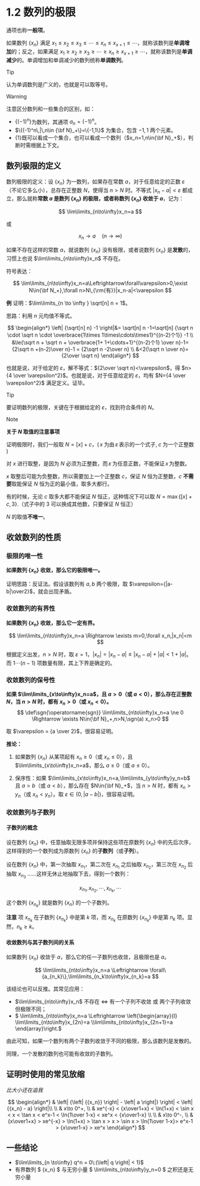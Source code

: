 # 1.2 数列的极限

通项也称**一般项**。

如果数列 $\{x_n\}$ 满足 $x_1\le x_2\le x_3\le\cdots\le x_n\le x_{x+1}\le \cdots$，就称该数列是**单调增加**的；反之，如果满足 $x_1\ge x_2\ge x_3\ge\cdots\ge x_n\ge x_{x+1}\ge \cdots$，就称该数列是**单调减少**的。单调增加和单调减少的数列统称**单调数列**。

> [!tip]
>
> 认为单调数列是广义的，也就是可以取等号。

> [!Warning]
> 注意区分数列和一些集合的区别，如：
> 
> - $\{(-1)^n\}$为数列，其通项 $a_n=(-1)^n$。
> - $\{(-1)^n\,|\,n\in {\bf N}_+\}=\{-1,1\}$ 为集合，包含 $-1,1$ 两个元素。
> - $\{1\}$既可以看成一个集合，也可以看成一个数列（$x_n=1,n\in{\bf N}_+$），判断时需根据上下文。

## 数列极限的定义

数列极限的定义：设 $\{x_n\}$ 为一数列，如果存在常数 $a$，对于任意给定的正数 $\varepsilon$（不论它多么小），总存在正整数 $N$，使得当 $n>N$ 时。不等式 $| x_n-a |<\varepsilon$ 都成立，那么就称**常数 $a$ 是数列 $\{x_n\}$ 的极限，或者称数列 $\{x_n\}$ 收敛于 $a$**，记为：

$$
\lim\limits_{n\to\infty}x_n=a
$$

或

$$
x_n\to a\quad(n\to\infty)
$$

如果不存在这样的常数 $a$，就说数列 $\{x_n\}$ 没有极限，或者说数列 $\{x_n\}$ 是**发散**的，习惯上也说 $\lim\limits_{n\to\infty}x_n$ 不存在。

符号表达：

$$
\lim\limits_{n\to\infty}x_n=a\Leftrightarrow\forall\varepsilon>0,\exist N\in{\bf N_+},\forall n>N\,{\rm{有}}|x_n-a|<\varepsilon
$$

**例** 证明：$\lim\limits_{n \to \infty } \sqrt[n] n = 1$。

思路：利用 $n$ 元均值不等式。

$$
\begin{align*}
\left| {\sqrt[n] n} -1 \right|&= \sqrt[n] n -1=\sqrt[n] {\sqrt n \cdot \sqrt n \cdot \overbrace{1\times 1\times\cdots\times1}^{(n-2)个1}} -1 \\
&\le{\sqrt n + \sqrt n + \overbrace{1+ 1+\cdots+1}^{(n-2)个1} \over n}-1={2\sqrt n +(n-2)\over n}-1 = {2\sqrt n -2\over n} \\
&<2{\sqrt n \over n}={2\over \sqrt n}
\end{align*}
$$

也就是说，对于给定的 $\varepsilon$，解不等式：${2\over \sqrt n}<\varepsilon$，得 $n>{4 \over \varepsilon^2}$。也就是说，对于任意给定的 $\varepsilon$，均有 $N={4 \over \varepsilon^2}$ 满足定义。证毕。

> [!tip]
>
> 要证明数列的极限，关键在于根据给定的 $\varepsilon$，找到符合条件的 $N$。

> [!Note]
>
> **关于 $N$ 取值的注意事项**
>
> 证明极限时，我们一般取 $N=[x]+c$，($\,x\;$为由$\,\varepsilon\,$表示的一个式子,$\;c\;$为一个正整数 )
>
> 对 $x$ 进行取整，是因为 $N$ 必须为正整数，而$\,\varepsilon\,$为任意正数，不能保证$\,x\,$为整数。
>
> $x$ 取整后可能为负整数，所以需要加上一个正整数 $c$，保证 $N$ 恒为正整数，$c$ **不需要**取能保证 $N$ 恒为正的最小值，取多大都行。
>
> 有的时候，无论 $c$ 取多大都不能保证 $N$ 恒正，这种情况下可以取 $N=\max\{[x]+c,3\}$.（式子中的 $3$ 可以换成其他数，只要保证 $N$ 恒正）
>
> $N$ 的取值**不唯一**。

## 收敛数列的性质

### 极限的唯一性

**如果数列 $\{x_n\}$ 收敛，那么它的极限唯一。**

证明思路：反证法。假设该数列有 $a,b$ 两个极限，取 $\varepsilon={|a-b|\over2}$，就会出现矛盾。

### 收敛数列的有界性

**如果数列 $\{x_n\}$ 收敛，那么它一定有界。**

$$
\lim\limits_{n\to\infty}x_n=a \Rightarrow \exists m>0,\forall x_n,|x_n|<m
$$

根据定义出发，$n>N$ 时，取 $\varepsilon=1$，$|x_n|=|x_n-a|\le|x_n-a|+|a|<1+|a|$。而 $1\cdots(n-1)$ 项数量有限，其上下界是确定的。

### 收敛数列的保号性

**如果 $\lim\limits_{x\to\infty}x_n=a$，且 $a>0$（或 $a<0$），那么存在正整数 $N$，当 $n>N$ 时，都有 $x_n>0$（或 $x_n<0$）。**
$$
\def\sgn{\operatorname{sgn}}
\lim\limits_{n\to\infty}x_n=a \ne 0 \Rightarrow \exists N\in{\bf N}_+,n>N,\sgn(a) x_n>0
$$

取 $\varepsilon = {a \over 2}$，很容易证明。

**推论：**

1. 如果数列 $\{x_n\}$ 从某项起有 $x_n\ge0$（或 $x_n \le 0$），且 $\lim\limits_{x\to\infty}x_n=a$，那么 $a\ge0$（或 $a\le0$）。

2. 保序性：如果 $\lim\limits_{x\to\infty}x_n=a,\lim\limits_{y\to\infty}y_n=b$ 且 $a>b$（或 $a<b$），那么存在 $N\in{\bf N}_+$，当 $n>N$ 时，都有 $x_n>y_n$（或 $x_n<y_n$）。取 $\varepsilon \in (0,|a-b|)$，很容易证明。

### 收敛数列与子数列

#### 子数列的概念

设在数列 $\{x_n\}$ 中，任意抽取无限多项并保持这些项在原数列 $\{x_n\}$ 中的先后次序，这样得到的一个数列成为原数列 $\{x_n\}$ 的**子数列**（或**子列**）。

设在数列 $\{x_n\}$ 中，第一次抽取 $x_{n_1}$，第二次在 $x_{n_1}$ 之后抽取 $x_{n_2}$，第三次在 $x_{n_2}$ 后抽取 $x_{n_3}$ ……这样无休止地抽取下去，得到一个数列：

$$
x_{n_1},x_{n_2},\cdots,x_{n_k},\cdots
$$

这个数列 $\{x_{n_k}\}$ 就是数列 $\{x_n\}$ 的一个子数列。 

**注意** 项 $x_{n_k}$ 在子数列 $\{x_{n_k}\}$ 中是第 $k$ 项，而 $x_{n_{k}}$ 在原数列 $\{x_{n_k}\}$ 中是第 $n_k$ 项。显然，$n_k\ge k$。

#### 收敛数列与其子数列间的关系

如果数列 $\{x_n\}$ 收敛于 $a$，那么它的任一子数列也收敛，且极限也是 $a$。

$$
\lim\limits_{n\to\infty}x_n=a \Leftrightarrow \forall\{a_{n_k}\},\lim\limits_{n_k\to\infty}x_{n_k}=a
$$

该结论也可以反推。其常见应用：

- $\lim\limits_{n\to\infty}x_n$ 不存在 $\Leftrightarrow$ 有一个子列不收敛 或 两个子列收敛但极限不同；
- $ \lim\limits_{n\to\infty}x_n=a \Leftrightarrow \left\{\begin{array}{l} \lim\limits_{n\to\infty}x_{2n}=a \\\lim\limits_{n\to\infty}x_{2n+1}=a \end{array}\right.$ 

由此可知，如果一个数列有两个子数列收敛于不同的极限，那么该数列是发散的。

同理，一个发散的数列也可能有收敛的子数列。

## 证明时使用的常见放缩

*比大小还在追我*

$$
\begin{align*}
& \left| {\left| {{x_n}} \right| - \left| a \right|} \right| < \left| {{x_n} - a} \right|\\
\\
& x\to 0^+, \\
& xe^{-x} < {x\over1+x} < \ln(1+x) < \sin x < x < \tan x < e^x-1 < \ln{1\over 1-x} < xe^x < {x\over1-x} \\
\\
& x\to 0^-, \\
& {x\over1+x} > xe^{-x} > \ln(1+x) > \tan x > x > \sin x > \ln{1\over 1-x}> e^x-1 > {x\over1-x} > xe^x 
\end{align*}
$$

##  一些结论

- $\lim\limits_{n \to\infty} q^n = 0\:(\left| q \right| < 1)$
- 有界数列 $ \{x_n\} $ 与无穷小量 $ \lim\limits_{n\to\infty}y_n=0 $ 之积还是无穷小量
